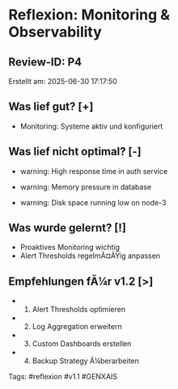 ﻿# Reflexion: Monitoring & Observability
## Review-ID: P4
Erstellt am: 2025-06-30 17:17:50

## Was lief gut? [+]
- Monitoring: Systeme aktiv und konfiguriert

## Was lief nicht optimal? [-]
- warning: High response time in auth service
- warning: Memory pressure in database
- warning: Disk space running low on node-3

## Was wurde gelernt? [!]
- Proaktives Monitoring wichtig
- Alert Thresholds regelmÃ¤ÃŸig anpassen

## Empfehlungen fÃ¼r v1.2 [>]
- 1. Alert Thresholds optimieren
- 2. Log Aggregation erweitern
- 3. Custom Dashboards erstellen
- 4. Backup Strategy Ã¼berarbeiten 

Tags: #reflexion #v1.1 #GENXAIS

